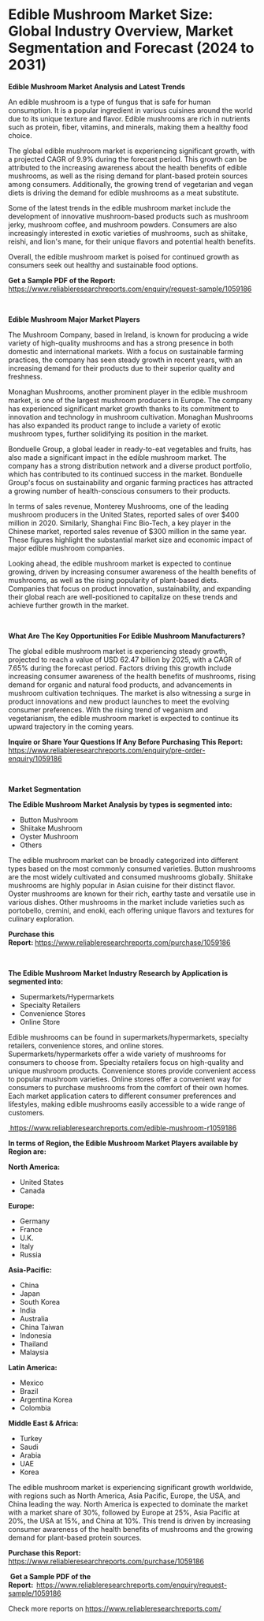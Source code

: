 <p><h1>Edible Mushroom Market Size: Global Industry Overview, Market Segmentation and Forecast (2024 to 2031)</h1></p><p><strong>Edible Mushroom Market Analysis and Latest Trends</strong></p>
<p><p>An edible mushroom is a type of fungus that is safe for human consumption. It is a popular ingredient in various cuisines around the world due to its unique texture and flavor. Edible mushrooms are rich in nutrients such as protein, fiber, vitamins, and minerals, making them a healthy food choice.</p><p>The global edible mushroom market is experiencing significant growth, with a projected CAGR of 9.9% during the forecast period. This growth can be attributed to the increasing awareness about the health benefits of edible mushrooms, as well as the rising demand for plant-based protein sources among consumers. Additionally, the growing trend of vegetarian and vegan diets is driving the demand for edible mushrooms as a meat substitute.</p><p>Some of the latest trends in the edible mushroom market include the development of innovative mushroom-based products such as mushroom jerky, mushroom coffee, and mushroom powders. Consumers are also increasingly interested in exotic varieties of mushrooms, such as shiitake, reishi, and lion's mane, for their unique flavors and potential health benefits.</p><p>Overall, the edible mushroom market is poised for continued growth as consumers seek out healthy and sustainable food options.</p></p>
<p><strong>Get a Sample PDF of the Report:&nbsp;</strong> <a href="https://www.reliableresearchreports.com/enquiry/request-sample/1059186">https://www.reliableresearchreports.com/enquiry/request-sample/1059186</a></p>
<p>&nbsp;</p>
<p><strong>Edible Mushroom Major Market Players</strong></p>
<p><p>The Mushroom Company, based in Ireland, is known for producing a wide variety of high-quality mushrooms and has a strong presence in both domestic and international markets. With a focus on sustainable farming practices, the company has seen steady growth in recent years, with an increasing demand for their products due to their superior quality and freshness.</p><p>Monaghan Mushrooms, another prominent player in the edible mushroom market, is one of the largest mushroom producers in Europe. The company has experienced significant market growth thanks to its commitment to innovation and technology in mushroom cultivation. Monaghan Mushrooms has also expanded its product range to include a variety of exotic mushroom types, further solidifying its position in the market.</p><p>Bonduelle Group, a global leader in ready-to-eat vegetables and fruits, has also made a significant impact in the edible mushroom market. The company has a strong distribution network and a diverse product portfolio, which has contributed to its continued success in the market. Bonduelle Group's focus on sustainability and organic farming practices has attracted a growing number of health-conscious consumers to their products.</p><p>In terms of sales revenue, Monterey Mushrooms, one of the leading mushroom producers in the United States, reported sales of over $400 million in 2020. Similarly, Shanghai Finc Bio-Tech, a key player in the Chinese market, reported sales revenue of $300 million in the same year. These figures highlight the substantial market size and economic impact of major edible mushroom companies. </p><p>Looking ahead, the edible mushroom market is expected to continue growing, driven by increasing consumer awareness of the health benefits of mushrooms, as well as the rising popularity of plant-based diets. Companies that focus on product innovation, sustainability, and expanding their global reach are well-positioned to capitalize on these trends and achieve further growth in the market.</p></p>
<p>&nbsp;</p>
<p><strong>What Are The Key Opportunities For Edible Mushroom Manufacturers?</strong></p>
<p><p>The global edible mushroom market is experiencing steady growth, projected to reach a value of USD 62.47 billion by 2025, with a CAGR of 7.65% during the forecast period. Factors driving this growth include increasing consumer awareness of the health benefits of mushrooms, rising demand for organic and natural food products, and advancements in mushroom cultivation techniques. The market is also witnessing a surge in product innovations and new product launches to meet the evolving consumer preferences. With the rising trend of veganism and vegetarianism, the edible mushroom market is expected to continue its upward trajectory in the coming years.</p></p>
<p><strong>Inquire or Share Your Questions If Any Before Purchasing This Report:</strong> <a href="https://www.reliableresearchreports.com/enquiry/pre-order-enquiry/1059186">https://www.reliableresearchreports.com/enquiry/pre-order-enquiry/1059186</a></p>
<p>&nbsp;</p>
<p><strong>Market Segmentation</strong></p>
<p><strong>The Edible Mushroom Market Analysis by types is segmented into:</strong></p>
<p><ul><li>Button Mushroom</li><li>Shiitake Mushroom</li><li>Oyster Mushroom</li><li>Others</li></ul></p>
<p><p>The edible mushroom market can be broadly categorized into different types based on the most commonly consumed varieties. Button mushrooms are the most widely cultivated and consumed mushrooms globally. Shiitake mushrooms are highly popular in Asian cuisine for their distinct flavor. Oyster mushrooms are known for their rich, earthy taste and versatile use in various dishes. Other mushrooms in the market include varieties such as portobello, cremini, and enoki, each offering unique flavors and textures for culinary exploration.</p></p>
<p><strong>Purchase this Report:&nbsp;</strong><a href="https://www.reliableresearchreports.com/purchase/1059186">https://www.reliableresearchreports.com/purchase/1059186</a></p>
<p>&nbsp;</p>
<p><strong>The Edible Mushroom Market Industry Research by Application is segmented into:</strong></p>
<p><ul><li>Supermarkets/Hypermarkets</li><li>Specialty Retailers</li><li>Convenience Stores</li><li>Online Store</li></ul></p>
<p><p>Edible mushrooms can be found in supermarkets/hypermarkets, specialty retailers, convenience stores, and online stores. Supermarkets/hypermarkets offer a wide variety of mushrooms for consumers to choose from. Specialty retailers focus on high-quality and unique mushroom products. Convenience stores provide convenient access to popular mushroom varieties. Online stores offer a convenient way for consumers to purchase mushrooms from the comfort of their own homes. Each market application caters to different consumer preferences and lifestyles, making edible mushrooms easily accessible to a wide range of customers.</p></p>
<p><a href="https://www.reliableresearchreports.com/edible-mushroom-r1059186">&nbsp;https://www.reliableresearchreports.com/edible-mushroom-r1059186</a></p>
<p><strong>In terms of Region, the Edible Mushroom Market Players available by Region are:</strong></p>
<p>
    <p> <strong> North America: </strong>
        <ul>
            <li>United States</li>
            <li>Canada</li>
        </ul>
        </p> 
    <p> <strong> Europe: </strong>
        <ul>
            <li>Germany</li>
            <li>France</li>
            <li>U.K.</li>
            <li>Italy</li>
            <li>Russia</li>
        </ul>
        </p> 
    <p> <strong> Asia-Pacific: </strong>
        <ul>
            <li>China</li>
            <li>Japan</li>
            <li>South Korea</li>
            <li>India</li>
            <li>Australia</li>
            <li>China Taiwan</li>
            <li>Indonesia</li>
            <li>Thailand</li>
            <li>Malaysia</li>
        </ul>
        </p> 
    <p> <strong> Latin America: </strong>
        <ul>
            <li>Mexico</li>
            <li>Brazil</li>
            <li>Argentina Korea</li>
            <li>Colombia</li>
        </ul>
        </p> 
    <p> <strong> Middle East & Africa: </strong>
        <ul>
            <li>Turkey</li>
            <li>Saudi</li>
            <li>Arabia</li>
            <li>UAE</li>
            <li>Korea</li>
        </ul>
    </p>
    </p>
<p><p>The edible mushroom market is experiencing significant growth worldwide, with regions such as North America, Asia Pacific, Europe, the USA, and China leading the way. North America is expected to dominate the market with a market share of 30%, followed by Europe at 25%, Asia Pacific at 20%, the USA at 15%, and China at 10%. This trend is driven by increasing consumer awareness of the health benefits of mushrooms and the growing demand for plant-based protein sources.</p></p>
<p><strong>Purchase this Report: </strong><a href="https://www.reliableresearchreports.com/purchase/1059186">https://www.reliableresearchreports.com/purchase/1059186</a></p>
<p>&nbsp;<strong>Get a Sample PDF of the Report:&nbsp;&nbsp;</strong><a href="https://www.reliableresearchreports.com/enquiry/request-sample/1059186">https://www.reliableresearchreports.com/enquiry/request-sample/1059186</a></p>
<p><strong></strong></p>
<p>Check more reports on <a href="https://www.reliableresearchreports.com/">https://www.reliableresearchreports.com/</a></p>